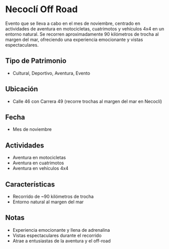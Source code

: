 # Necoclí Off Road

Evento que se lleva a cabo en el mes de noviembre, centrado en actividades de aventura en motocicletas, cuatrimotos y vehículos 4x4 en un entorno natural. Se recorren aproximadamente 90 kilómetros de trocha al margen del mar, ofreciendo una experiencia emocionante y vistas espectaculares.

## Tipo de Patrimonio
- Cultural, Deportivo, Aventura, Evento

## Ubicación
- Calle 46 con Carrera 49 (recorre trochas al margen del mar en Necoclí)

## Fecha
- Mes de noviembre

## Actividades
- Aventura en motocicletas
- Aventura en cuatrimotos
- Aventura en vehículos 4x4

## Características
- Recorrido de ~90 kilómetros de trocha
- Entorno natural al margen del mar

## Notas
- Experiencia emocionante y llena de adrenalina
- Vistas espectaculares durante el recorrido
- Atrae a entusiastas de la aventura y el off-road 